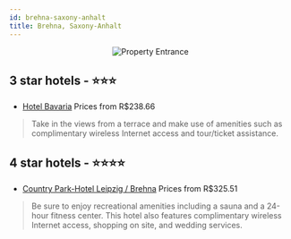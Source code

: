 ```yaml
---
id: brehna-saxony-anhalt
title: Brehna, Saxony-Anhalt
---
```


<center><img src="https://i.travelapi.com/hotels/1000000/30000/20900/20882/41e3484f_z.jpg" alt="Property Entrance" /></center>


##  3 star hotels - ⭐️⭐️⭐️

-    [Hotel Bavaria](https://us.hurb.com/hotels/brehna/hotel-bavaria-JNP-JP898057?cmp=18055) Prices from R$238.66
   > Take in the views from a terrace and make use of amenities such as complimentary wireless Internet access and tour/ticket assistance.

##  4 star hotels - ⭐️⭐️⭐️⭐️

-    [Country Park-Hotel Leipzig / Brehna](https://us.hurb.com/hotels/brehna/country-park-hotel-leipzig-brehna-JNP-JP428839?cmp=18055) Prices from R$325.51
   > Be sure to enjoy recreational amenities including a sauna and a 24-hour fitness center. This hotel also features complimentary wireless Internet access, shopping on site, and wedding services.
